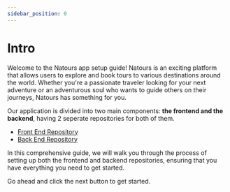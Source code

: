 ```yaml
---
sidebar_position: 0
---
```


# Intro

Welcome to the Natours app setup guide! Natours is an exciting platform that allows users to explore and book tours to various destinations around the world. Whether you're a passionate traveler looking for your next adventure or an adventurous soul who wants to guide others on their journeys, Natours has something for you.

Our application is divided into two main components: **the frontend and the backend**, having 2 seperate repositories for both of them.

- [Front End Repository](https://github.com/ArunBohra12/natours)
- [Back End Repository](https://github.com/ArunBohra12/natours-backend)

In this comprehensive guide, we will walk you through the process of setting up both the frontend and backend repositories, ensuring that you have everything you need to get started.

Go ahead and click the next button to get started.
